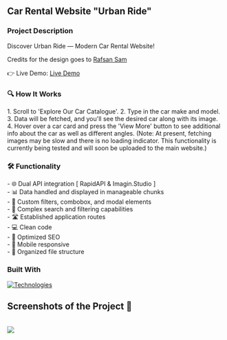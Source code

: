 ## Car Rental Website "Urban Ride"

### Project Description

Discover Urban Ride — Modern Car Rental Website!

<p>Credits for the design goes to <a href='https://dribbble.com/Rafsan7n7'>Rafsan Sam</a></p>

👉 Live Demo: <a href='https://urban-ride.vercel.app/'>Live Demo</a>

<h3>🔍 How It Works</h3>
1. Scroll to 'Explore Our Car Catalogue'.
2. Type in the car make and model.
3. Data will be fetched, and you'll see the desired car along with its image.
4. Hover over a car card and press the 'View More' button to see additional info about the car as well as different angles.
(Note: At present, fetching images may be slow and there is no loading indicator. This functionality is currently being tested and will soon be uploaded to the main website.)

<h3>🛠️ Functionality</h3>
- 🌐 Dual API integration [ RapidAPI & Imagin.Studio ] <br>
- 📊 Data handled and displayed in manageable chunks <br>
- 🎨 Custom filters, combobox, and modal elements <br>
- 🧩 Complex search and filtering capabilities <br>
- 🛣️ Established application routes <br>
- 💻 Clean code <br>
- 🎯 Optimized SEO <br> 
- 📱 Mobile responsive <br>
- 📂 Organized file structure <br>

### Built With
[![Technologies](https://skillicons.dev/icons?i=next,typescript,tailwind,photoshop)](https://skillicons.dev)
<br>

<h2>Screenshots of the Project 📸</h2>
<br />
<img src='https://github.com/ytsipak/urban-ride/assets/122310792/a34fd70f-7785-4a8d-9ec8-5fc35cf10db1'/>
